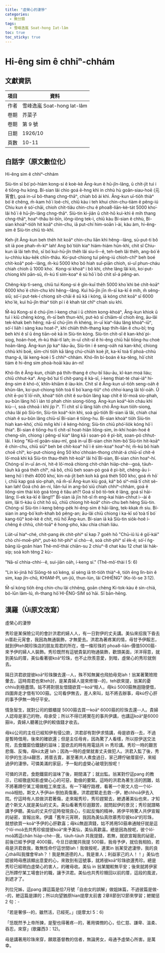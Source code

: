```yaml
---
title: "虛榮心的淒慘"
categories:
  - 無分類
tags:
  - 雪峰逸嵐 Soat-hong Iat-lâm
toc: true
toc_sticky: true
---
```


# Hi-êng sim ê chhiⁿ-chhám

## 文獻資訊

| 項目 | 資料 |
|---|---|
| 作者 | 雪峰逸嵐 Soat-hong Iat-lâm |
| 卷期 | 芥菜子 |
| 卷期 | 第 9 號 |
| 日期 | 1926/10 |
| 頁數 | 10-11 |

## 白話字（原文數位化）

Hi-êng sim ê chhiⁿ-chhám

Siù-tin sī bó͘ pó-hiám kong-si ê koè-kè Âng-kun ê hū-jîn-lâng, ū chi̍t-ji̍t tuì i ê tiōng-hu kóng. Bí-sian lâi chio goá ē-hng khì in chhù hù goân-siau-hoē (元宵會), goá in-uī bô-thang chng-thāⁿ, chiah bô ài khì. Âng-kun uī-tio̍h thiàⁿ bó͘ ê chêng, m̄-kam hō͘ i loé-chì, chiū kàu i teh khui chin-chu-tiàm ê pêng-iú Chiu kun ê só͘-chāi, chioh chi̍t-tiâu chin-chu ê phoa8-liān-kè-ta̍t 5000 kho͘-lâi hō͘ i ê hū-jîn-lâng chng-thāⁿ. Siù-tin kì-jiân ū chit-hō kuì-khì ê mi̍h thang chng-thāⁿ, hoaⁿ-thâu bí-bīn, iông-iông tek-ì, chiū kàu Bí-sian ê chhù, Bí-sian khoàⁿ-tio̍h hit koāⁿ chin-chu, iā put-chí him-soān ì-ài, kàu àm, hi-êng-sim ê Siù-tin chiū tò-khì.

Keh-ji̍t Âng-kun beh the̍h hit koāⁿ chin-chu liān khì hêng--lâng, sū-put-ti bô si̍t iā poe phah-m̄-kìⁿ lah! Ang bó͘ tio̍h kiaⁿ hiám-hiám hūn-khì, chit sî Chiu-kun iā lâi teh thó, sī bó͘ kuì-hū-jîn the̍h lâi siu-lí--ê, teh-beh lâi the̍h, ang-bó͘ ê iu-chhiu kàu-ke̍k chīn-thâu. Ko͘-put-chiong tuì pêng-iú chioh-chîⁿ beh boé chi̍t-koāⁿ poê--lâng, m̄-kú 5000 kho͘ bô hiah suî-piān chioh, sì-uî phun-cháu chiah chioh ū 1000 kho͘.  Kong-si khoàⁿ i bô khì, chhe lâng lâi kiò, ko͘-put-chiong khì pān-sū, m̄-kú tī sim-koaⁿ ê sū hō͘ i bô chi̍t sî-á pêng-an.

Chêng-kip tì-seng, chiū tuì Kong-si ê gîn-kuī the̍h 5000 kho͘ khì bé chi̍t-koāⁿ 6000 kho͘ ê chin-chu khì hêng--lâng. Kuì hū-jîn jīn m̄-sī ka-kī ê mi̍h, m̄ sêng-siū; só͘-í put-tek-í chiong si̍t-chāi ê sū kā i kóng, iā kóng chit koāⁿ sī 6000 kho͘ lè, kuì hū-jîn thiaⁿ tio̍h pí i ê khah ta̍t chîⁿ chiah siu khì.

M̄-kú Kong-si ê chú-jīm í-keng chai i ū chhim kong-khoáⁿ, Âng-kun khiok ū tuì i kiû chêng kóng, m̄-sī beh thun-khì, put-kò sī chiām-sî chioh ēng, āu-lâi tek-khak beh hêng; nā-sī chú-jīm m̄ khéng, in-uī kiaⁿ-liáu lâng khoàⁿ-iūⁿ, só͘-í lia̍h i sàng kau hoat-īⁿ, khì chia̍h thih-thang kap thih-liān ê chu-bī; tng beh khì ê sî ū ēng tiān-oē kā in Siù-tin kóng. Siù-tin chi̍t-sî ê kan-khó͘ pi-siog, hoán-hoé, m̄-kú thài-tî lah; in-uī chi̍t-sî ê hi-êng chiū hāi tiōng-hu choè hoān-lâng. Âng-kun ji̍p kaⁿ liáu-āu, Siù-tin i ê seng-oa̍h ná kan-khó͘, chiong chhù khì boē, sīm-chì tio̍h kā lâng chú-chia̍h koè ji̍t, ka-kī toà tī phoà-chhù thang-á, lâi keng-koè i 5 chhiⁿ-chhám. Khó-lîn bí-boán ê ka-têng, hō͘ chi̍t tiám ê hi-êng sim phoà-hoāi kàu án-ni!

Khó-lîn ê Âng-kun, chia̍h pá thih-thang ê chu-bī liáu-āu, kî-kan moá liáu; chiū chhut-kaⁿ. Ang-bó͘ tuì tī chit-pang ê kà-sī, í-keng thiat-té chai-iáⁿ hi-êng-sim ê khó-ò͘, khîn-khiām ê iàu-kín. Chit sî ê Âng-kun uī-tio̍h seng-oa̍h ê khūn-lân, ko͘-put-chiong tio̍h toà tī bó͘ kang-tiûⁿ chò chho͘-kang lâi tō͘-oa̍h. Ū chi̍t ē-po͘ tī lō͘-nih, khoàⁿ tio̍h chi̍t ê su-bûn lâng kap chi̍t ê lô͘-moâ sio-phah, su-bûn lâng hō͘ i ián tó phah chin siong-tiōng. Âng-kun koáⁿ-kín cháu khì kiù--i, soà chhoā i khì ji̍p īⁿ. Tī chit sî ū lâng lia̍h chò Âng-kun tio̍h-siong, cháu lâi pò Siù-tin, Siù-tin koáⁿ-kín khì, soà gū-tio̍h Bí-sian iā lâi, chiah chai chiah ê su-bûn lâng chiū-sī Bí-sian ê tiōng-hu. Bí-sian khoàⁿ tio̍h Siù-tin hiah kan-khó͘, chiū mn̄g khí i ê kéng-hóng; Siù-tin chiū phó͘-lio̍k kóng hō͘ i thiaⁿ. Bí-sian ê tiōng-hu tī chit-sî hoat-hiān liông-sim, ín-khí hoán-hoé ê cheng-sîn, chiong i pêng-sî kiaⁿ lâng kā i soan-pò ê pì-bi̍t, soan-pò chhut-lâi. I kóng "Kū-nî goân-siau-mî, goá in-uī Bí-sian chin him-bō͘ Siù-tin hit-koāⁿ ê chin-chu, chiū siūⁿ beh bé chi̍t-koaⁿ hō͘ i ê sim-koaⁿ hoaⁿ-hí; m̄-kú bô hiah choē chîⁿ, ko͘-put-chiong ēng 50 kho͘ chhoàn-thong chha̍t-á chiū-sī chit-ê lô͘-moâ khì kā Siù-tin thau-the̍h hit-koāⁿ lâi hō͘ Bí-sian, Bí-sian chin hoaⁿ-hí. Chóng-sī in-uī án-ni, hit-ê lô͘-moâ chiong chit-chân hia̍p-chè--goá, ta̍uh-ta̍uh kā goá the̍h chîⁿ, nā bô, chiū beh soan-pò goá ê pì-bi̍t, chêng-āu í-keng hō͘ i the̍h 4000 kho͘, kin-ná-ji̍t beh koh kā goá the̍h 500 kho͘, goá m̄ hō͘ i, chiū kap goá sio-phah, nā m̄-sī Âng-kun kiù goá, káⁿ bô sìⁿ-miā tī chit sè-kan lah! Goá chò án-ni, liân-luī in ang-bó͘ siū chiah chhiⁿ-chhám, goá ê liông-sim thài kiò goá tòng ē tiâu ah?! Goá sī bô tō-tek ê lâng, goá sī hāi-lâng; lī-ek ka-kī ê lâng!!" Bí-sian iā jīn hit-sî m̄ eng-kai hián-chhut ì--ài ê sim, lâi tì-kàu ū chit hō sū, chiū chiong hit-koāⁿ chin-chu beh hêng Siù-tin. Chóng-sī Siù-tin í-keng bêng-pe̍k hi-êng-sim ê hāi-lâng, tek-kkak m̄ siu. Bí-sian in ang-bó͘ koh-khah bô pêng-an; āu-lâi chiū chiong i ka-kī só͘ toà tī bó͘ kang-tiûⁿ koè-kè ê chit, niū hō͘ Âng-kun. Bí-sian iā kā Siù-tin sio̍k-hoê í-chêng ê chhù, chit-toāⁿ ê hong-pho, kàu chia chiah liáu.

Lia̍t-uī hiaⁿ-ché, chit-pang e̍k chit-phiⁿ sī kap 7 goe̍h hō "Chū-iû lú ê gō͘-kái" chò chí-moē-phiⁿ, put-kò hit-phiⁿ sī chò--ê, soà chit-phiⁿ sī e̍k-ê; só͘-í ǹg-bāng iû-goân hian Thê-mô͘-thài chiân-su 2 chiuⁿ-8 chat kàu 12 chat lâi ha̍k-si̍p; soà koh têng 2 kù:-

"Nā-sī chhia-chhí--ê, sui-jiân oa̍h, í-keng sí." (Thê-mô͘-thài I 5: 6)

"Lín kì-jinâ hō͘ Siōng-tè só͘ kéng, sī sèng iā tit-tio̍h thiàⁿ-ê, tio̍h ēng lîn-bín ê sim, kap jîn-chû, KHIAM-PI, un-jiû, thun-lún, lâi CHHĒNG" (Ko-lô-se 3:12).

M̄-sī kóng tio̍h ēng chin-chu lâi chhēng, goān chèng Ki-tok-kàu ê sìn-chiá, bô-lūn lâm-lú, m̄-thang hō͘ HI-ÊNG-SIM só͘ hāi. Sī bān-hēng.

## 漢羅（Ùi原文改寫）

虛榮心的淒慘

秀珍是某保險公司的會計洪君的婦人人，有一日對伊的丈夫講。美仙來招我下昏去in厝赴元宵會，我因為無通裝飾，才無愛去。洪君為著疼某的情，毋甘予伊餒志，就到伊teh開珍珠店的朋友周君的所在，借一條珍珠的 phoa8-liān-價值5000箍-來予伊的婦人人裝飾。秀珍既然有這號貴氣的物通裝飾，歡頭美面，洋洋得意，就到美仙的厝，美仙看著彼koāⁿ珍珠，也不止欣羨意愛，到暗，虛榮心的秀珍就倒去。

隔日洪君欲提彼koāⁿ珍珠鍊去還--人，殊不知無翼也飛拍毋見lah！翁某著驚險險暈去，這時周君也來teh討，是某貴婦人提來修理--的，teh欲來提，翁某的憂chhiu到極盡頭。姑不將對朋友借錢欲買一koāⁿ賠人，毋kú 5000箍無遐隨便借，四圍奔走才借有1000箍。公司看伊無去，差人來叫，姑不將去辦事，毋kú佇心肝的事予伊無一時仔平安。

情急智生，就對公司的銀櫃提 5000箍去買一koāⁿ 6000箍的珍珠去還--人。貴婦人認毋是家己的物，毋承受；所以不得已將實在的事共伊講，也講這koāⁿ是6000箍lè，貴婦人聽著比伊的較值錢才收去。

毋kú公司的主任已經知伊有侵公款，洪君卻有對伊求情講，毋是欲吞--去，不過是暫時借用，後來的確欲還；但是主任毋肯，因為驚了人看樣，所以掠伊送交法院，去食鐵窗佮鐵鏈的滋味；當欲去的時有用電話共 in 秀珍講。秀珍一時的艱苦悲傷、反悔，毋kú太遲 lah；因為一時的虛榮就害丈夫做犯人。洪君入監了後，秀珍伊的生活ná艱苦，將厝去賣，甚至著共人煮食過日，家己蹛佇破厝窗仔，來經過伊的淒慘。可憐美滿的家庭，予一點的虛榮心破壞到按呢！

可憐的洪君，食飽鐵窗的滋味了後，期間滿了；就出監。翁某對佇這pang 的教示，已經徹底知影虛榮心心的可惡，勤儉的要緊。這時的洪君為著生活的困難，姑不將著蹛佇某工場做粗工來度活。有一下晡佇路裡，看著一个斯文人佮一个lô͘-moâ相拍，斯文人予伊ián 倒拍真傷重。洪君趕緊走去救--伊，紲chhoā伊去入院。佇這時有人掠做洪君著傷，走來報秀珍，秀珍趕緊去，紲遇著美仙也來，才知遮个斯文人就是美仙的丈夫。美仙看著秀珍遐艱苦，就問起伊的景況；秀珍就譜略講予伊聽。美仙的丈夫佇這時發現良心，引起反悔的精神，將伊平時驚人共伊宣報的祕密，宣報出來。伊講「舊年元宵暝，我因為美仙真欣慕秀珍彼koāⁿ的珍珠，就想欲買一koāⁿ予伊的心肝歡喜；毋kú無遐濟錢，姑不將用50箍串通賊仔就是這个lô͘-moâ去共秀珍偷提彼koāⁿ來予美仙，美仙真歡喜。總是因為按呢，彼个lô͘-moâ將這chân hia̍p-chè--我，ta̍uh-ta̍uh 共我提錢，若無，就欲宣報我的祕密，前後已經予伊提 4000箍，今旦日欲閣共我提 500箍，我毋予伊，就佮我相拍，若毋是洪君救我，敢無性命佇這世間lah！我做按呢，連累in 翁某受遮淒慘，我的良心thài叫我擋會牢ah？！我是無道德的人，我是害人；利益家己的人！！」美仙也認彼時毋應該顯出意愛的心，來致到有這號事，就將彼koāⁿ珍珠欲還秀珍。總是秀珍已經明白虛榮心的害人，的確毋收。美仙 in 翁某閣較無平安；後來就將伊家己所蹛佇某工場會計的職，讓予洪君。美仙也共秀珍贖回以前的厝，這段的風波，到遮才了。

列位兄姊，這pang 譯這篇是佮7月號「自由女的誤解」做姐妹篇，不過彼篇是做--的，紲這篇是譯的；所以向望猶原hian提摩太前書 2章8節到12節來學習；紲閣惩 2 句：-

「若是奢侈--的，雖然活，已經死。」(提摩太I 5：6)

「恁既然予上帝所揀，是聖也得著疼--的，著用憐憫的心，佮仁慈、謙卑、溫柔、吞忍，來穿」(歌羅西3：12)。

毋是講著用珍珠來穿，願眾基督教的信者，無論男女，毋通予虛榮心所害。是萬幸。
